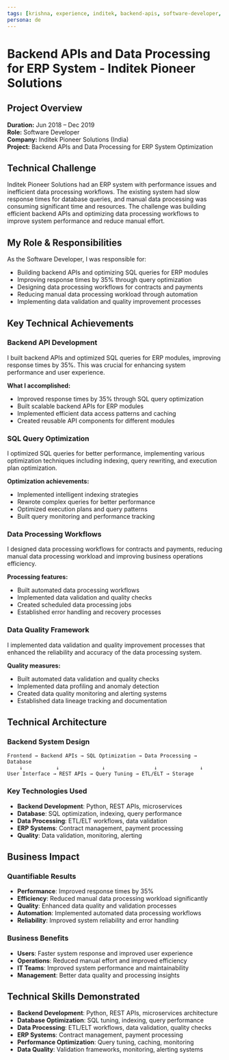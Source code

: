 ```yaml
---
tags: [krishna, experience, inditek, backend-apis, software-developer, python, sql, erp]
persona: de
---
```


# Backend APIs and Data Processing for ERP System - Inditek Pioneer Solutions

## Project Overview

**Duration:** Jun 2018 – Dec 2019  
**Role:** Software Developer  
**Company:** Inditek Pioneer Solutions (India)  
**Project:** Backend APIs and Data Processing for ERP System Optimization

## Technical Challenge

Inditek Pioneer Solutions had an ERP system with performance issues and inefficient data processing workflows. The existing system had slow response times for database queries, and manual data processing was consuming significant time and resources. The challenge was building efficient backend APIs and optimizing data processing workflows to improve system performance and reduce manual effort.

## My Role & Responsibilities

As the Software Developer, I was responsible for:
- Building backend APIs and optimizing SQL queries for ERP modules
- Improving response times by 35% through query optimization
- Designing data processing workflows for contracts and payments
- Reducing manual data processing workload through automation
- Implementing data validation and quality improvement processes

## Key Technical Achievements

### Backend API Development
I built backend APIs and optimized SQL queries for ERP modules, improving response times by 35%. This was crucial for enhancing system performance and user experience.

**What I accomplished:**
- Improved response times by 35% through SQL query optimization
- Built scalable backend APIs for ERP modules
- Implemented efficient data access patterns and caching
- Created reusable API components for different modules

### SQL Query Optimization
I optimized SQL queries for better performance, implementing various optimization techniques including indexing, query rewriting, and execution plan optimization.

**Optimization achievements:**
- Implemented intelligent indexing strategies
- Rewrote complex queries for better performance
- Optimized execution plans and query patterns
- Built query monitoring and performance tracking

### Data Processing Workflows
I designed data processing workflows for contracts and payments, reducing manual data processing workload and improving business operations efficiency.

**Processing features:**
- Built automated data processing workflows
- Implemented data validation and quality checks
- Created scheduled data processing jobs
- Established error handling and recovery processes

### Data Quality Framework
I implemented data validation and quality improvement processes that enhanced the reliability and accuracy of the data processing system.

**Quality measures:**
- Built automated data validation and quality checks
- Implemented data profiling and anomaly detection
- Created data quality monitoring and alerting systems
- Established data lineage tracking and documentation

## Technical Architecture

### Backend System Design
```
Frontend → Backend APIs → SQL Optimization → Data Processing → Database
    ↓           ↓              ↓                ↓              ↓
User Interface → REST APIs → Query Tuning → ETL/ELT → Storage
```

### Key Technologies Used
- **Backend Development**: Python, REST APIs, microservices
- **Database**: SQL optimization, indexing, query performance
- **Data Processing**: ETL/ELT workflows, data validation
- **ERP Systems**: Contract management, payment processing
- **Quality**: Data validation, monitoring, alerting

## Business Impact

### Quantifiable Results
- **Performance**: Improved response times by 35%
- **Efficiency**: Reduced manual data processing workload significantly
- **Quality**: Enhanced data quality and validation processes
- **Automation**: Implemented automated data processing workflows
- **Reliability**: Improved system reliability and error handling

### Business Benefits
- **Users**: Faster system response and improved user experience
- **Operations**: Reduced manual effort and improved efficiency
- **IT Teams**: Improved system performance and maintainability
- **Management**: Better data quality and processing insights

## Technical Skills Demonstrated

- **Backend Development**: Python, REST APIs, microservices architecture
- **Database Optimization**: SQL tuning, indexing, query performance
- **Data Processing**: ETL/ELT workflows, data validation, quality checks
- **ERP Systems**: Contract management, payment processing
- **Performance Optimization**: Query tuning, caching, monitoring
- **Data Quality**: Validation frameworks, monitoring, alerting systems
